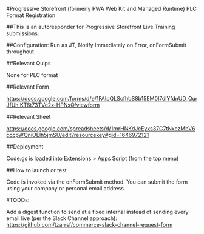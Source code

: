 #Progressive Storefront (formerly PWA Web Kit and Managed Runtime) PLC Format Registration

##This is an autoresponder for Progressive Storefront Live Training submissions.

##Configuration: Run as JT, Notify Immediately on Error, onFormSubmit throughout

##Relevant Quips

None for PLC format

##Relevant Form

https://docs.google.com/forms/d/e/1FAIpQLScfhbS8b15EM0I7dlYfdnUD_QurJfUhIKT6t73TVe2x-HPNsQ/viewform

##Relevant Sheet

https://docs.google.com/spreadsheets/d/1rnrHNKdJcEyxs37C7tNxezMbV6cccpWQniOElh5jmSU/edit?resourcekey#gid=1646972121

##Deployment

Code.gs is loaded into Extensions > Apps Script (from the top menu)

##How to launch or test

Code is invoked via the onFormSubmit method. You can submit the form using your company or personal email address.

#TODOs:

Add a digest function to send at a fixed internal instead of sending every email live (per the Slack Channel approach): https://github.com/tzarrsf/commerce-slack-channel-request-form
